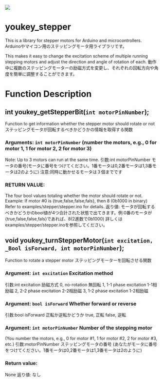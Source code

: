 ![](https://img.shields.io/github/license/yuki-miyakoshi/youkey_stepper)

# youkey_stepper

This is a library for stepper motors for Arduino and microcontrollers. 
Arduinoやマイコン用のステッピングモータ用ライブラリです。

This makes it easy to change the excitation scheme of multiple running stepping motors and adjust the direction and angle of rotation of each. 
動作中に複数のステッピングモーターの励磁方式を変更し、それぞれの回転方向や角度を簡単に調整することができます。

# Function Description

## int youkey_getStepperBit(`int motorPinNumber`);
Function to get information whether the stepper motor should rotate or not 
ステッピングモータが回転するべきかどうかの情報を取得する関数

### Arguments: `int motorPinNumber` (number the motors, e.g., 0 for motor 1, 1 for motor 2, 2 for motor 3)
Note: Up to 3 motors can run at the same time. 
引数:int motorPinNumber モータの番号(モータに番号をつけてください。1番モータは0,2番モータは1,3番モータは2のように)
注意:同時に動かせるモータは３個までです

### RETURN VALUE:
The four bool values totaling whether the motor should rotate or not. Example: If motor #0 is {true,false,false,fals}, then 8 (0b1000 in binary) Refer to examples/stepper/stepper.ino for details. 
返り値:
モータが回転するべきかどうかのbool値が4つ合計された状態で出てきます。例:0番のモータが{true,false,false,fals}であれば、8(2進数で0b1000) 詳しくはexamples/stepper/stepper.inoを参照してください。

## void youkey_turnStepperMotor(`int excitation, _Bool isForward, int motorPinNumber`);
Function to rotate a stepper motor 
ステッピングモーターを回転させる関数

### Argument: `int excitation` Excitation method 
引数:int excitation 励磁方式 
 0, no-rotation 無回転
 1, 1-1 phase excitation 1-1相励磁
 2, 2-2 phase excitation 2-2相励磁
 3, 1-2 phase excitation 1-2相励磁

### Argument: `bool isForward` Whether forward or reverse
引数:bool isForward 正転か逆転かどうか 
 true, 正転
 false, 逆転 

### Argument: `int motorPinNumber` Number of the stepping motor
(You number the motors, e.g., 0 for motor #1, 1 for motor #2, 2 for motor #3, etc.)
引数:motorPinNumber ステッピングモータの番号
(あなたがモータに番号をつけてください。1番モータは0,2番モータは1,3番モータは2のように)

### Return value:
None
返り値:
なし